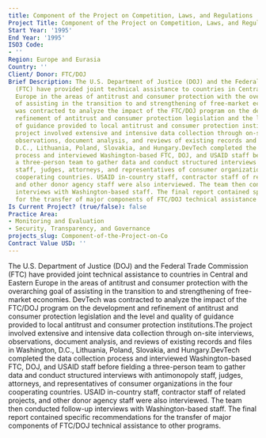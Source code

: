 ```yaml
---
title: Component of the Project on Competition, Laws, and Regulations
Project Title: Component of the Project on Competition, Laws, and Regulations
Start Year: '1995'
End Year: '1995'
ISO3 Code:
- ''
Region: Europe and Eurasia
Country: ''
Client/ Donor: FTC/DOJ
Brief Description: The U.S. Department of Justice (DOJ) and the Federal Trade Commission
  (FTC) have provided joint technical assistance to countries in Central and Eastern
  Europe in the areas of antitrust and consumer protection with the overarching goal
  of assisting in the transition to and strengthening of free-market economies. DevTech
  was contracted to analyze the impact of the FTC/DOJ program on the development and
  refinement of antitrust and consumer protection legislation and the level and quality
  of guidance provided to local antitrust and consumer protection institutions.The
  project involved extensive and intensive data collection through on-site interviews,
  observations, document analysis, and reviews of existing records and files in Washington,
  D.C., Lithuania, Poland, Slovakia, and Hungary.DevTech completed the data collection
  process and interviewed Washington-based FTC, DOJ, and USAID staff before fielding
  a three-person team to gather data and conduct structured interviews with antimonopoly
  staff, judges, attorneys, and representatives of consumer organizations in the four
  cooperating countries. USAID in-country staff, contractor staff of related projects,
  and other donor agency staff were also interviewed. The team then conducted follow-up
  interviews with Washington-based staff. The final report contained specific recommendations
  for the transfer of major components of FTC/DOJ technical assistance to other programs.
Is Current Project? (true/false): false
Practice Area:
- Monitoring and Evaluation
- Security, Transparency, and Governance
projects_slug: Component-of-the-Project-on-Co
Contract Value USD: ''
---
```


The U.S. Department of Justice (DOJ) and the Federal Trade Commission (FTC) have provided joint technical assistance to countries in Central and Eastern Europe in the areas of antitrust and consumer protection with the overarching goal of assisting in the transition to and strengthening of free-market economies. DevTech was contracted to analyze the impact of the FTC/DOJ program on the development and refinement of antitrust and consumer protection legislation and the level and quality of guidance provided to local antitrust and consumer protection institutions.The project involved extensive and intensive data collection through on-site interviews, observations, document analysis, and reviews of existing records and files in Washington, D.C., Lithuania, Poland, Slovakia, and Hungary.DevTech completed the data collection process and interviewed Washington-based FTC, DOJ, and USAID staff before fielding a three-person team to gather data and conduct structured interviews with antimonopoly staff, judges, attorneys, and representatives of consumer organizations in the four cooperating countries. USAID in-country staff, contractor staff of related projects, and other donor agency staff were also interviewed. The team then conducted follow-up interviews with Washington-based staff. The final report contained specific recommendations for the transfer of major components of FTC/DOJ technical assistance to other programs.
